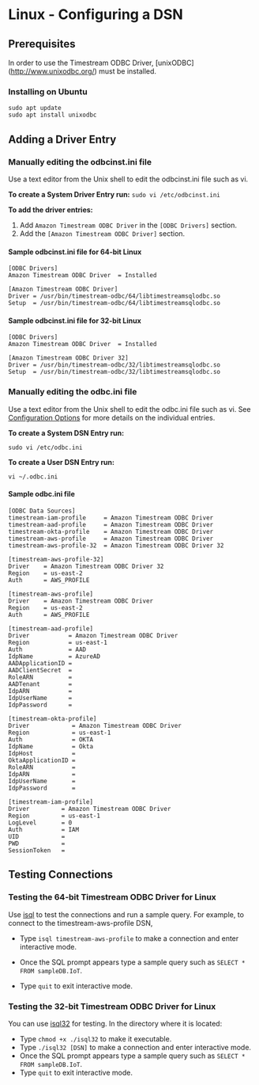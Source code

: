 # Linux - Configuring a DSN

## Prerequisites
In order to use the Timestream ODBC Driver, [unixODBC] (http://www.unixodbc.org/) must be installed.

### Installing on Ubuntu

```
sudo apt update
sudo apt install unixodbc
```

## Adding a Driver Entry

### Manually editing the odbcinst.ini file ###
Use a text editor from the Unix shell to edit the odbcinst.ini file such as vi.

**To create a System Driver Entry run:**
`sudo vi /etc/odbcinst.ini`

**To add the driver entries:**
1. Add `Amazon Timestream ODBC Driver` in the `[ODBC Drivers]` section.
2. Add the `[Amazon Timestream ODBC Driver]` section.

#### Sample odbcinst.ini file for 64-bit Linux
```
[ODBC Drivers]
Amazon Timestream ODBC Driver  = Installed

[Amazon Timestream ODBC Driver]
Driver = /usr/bin/timestream-odbc/64/libtimestreamsqlodbc.so
Setup  = /usr/bin/timestream-odbc/64/libtimestreamsqlodbc.so
```

#### Sample odbcinst.ini file for 32-bit Linux
```
[ODBC Drivers]
Amazon Timestream ODBC Driver  = Installed

[Amazon Timestream ODBC Driver 32]
Driver = /usr/bin/timestream-odbc/32/libtimestreamsqlodbc.so
Setup  = /usr/bin/timestream-odbc/32/libtimestreamsqlodbc.so
```

### Manually editing the odbc.ini file ###
Use a text editor from the Unix shell to edit the odbc.ini file such as vi. See [Configuration Options](./configuration_options.md) for more details on the individual entries.

**To create a System DSN Entry run:**

`sudo vi /etc/odbc.ini`

**To create a User DSN Entry run:**

`vi ~/.odbc.ini`

#### <a name="odbc_data_source"></a>Sample odbc.ini file
```
[ODBC Data Sources]
timestream-iam-profile     = Amazon Timestream ODBC Driver
timestream-aad-profile     = Amazon Timestream ODBC Driver
timestream-okta-profile    = Amazon Timestream ODBC Driver
timestream-aws-profile     = Amazon Timestream ODBC Driver
timestream-aws-profile-32  = Amazon Timestream ODBC Driver 32

[timestream-aws-profile-32]
Driver    = Amazon Timestream ODBC Driver 32
Region    = us-east-2
Auth      = AWS_PROFILE

[timestream-aws-profile]
Driver    = Amazon Timestream ODBC Driver
Region    = us-east-2
Auth      = AWS_PROFILE

[timestream-aad-profile]
Driver           = Amazon Timestream ODBC Driver
Region           = us-east-1
Auth             = AAD
IdpName          = AzureAD
AADApplicationID = 
AADClientSecret  = 
RoleARN          = 
AADTenant        = 
IdpARN           = 
IdpUserName      = 
IdpPassword      = 

[timestream-okta-profile]
Driver            = Amazon Timestream ODBC Driver
Region            = us-east-1
Auth              = OKTA
IdpName           = Okta
IdpHost           = 
OktaApplicationID = 
RoleARN           = 
IdpARN            = 
IdpUserName       = 
IdpPassword       = 

[timestream-iam-profile]
Driver         = Amazon Timestream ODBC Driver
Region         = us-east-1
LogLevel       = 0
Auth           = IAM
UID            = 
PWD            = 
SessionToken   = 
```

## Testing Connections

### Testing the 64-bit Timestream ODBC Driver for Linux
Use [isql](https://www.systutorials.com/docs/linux/man/1-isql/#:~:text=isql%20is%20a%20command%20line,with%20built%2Din%20Unicode%20support) to test the connections and run a sample query. For example, to connect to the timestream-aws-profile DSN, 
* Type `isql timestream-aws-profile` to make a connection and enter interactive mode.

* Once the SQL prompt appears type a sample query such as `SELECT * FROM sampleDB.IoT`. 
* Type `quit` to exit interactive mode.

### Testing the 32-bit Timestream ODBC Driver for Linux
You can use [isql32](.\tools) for testing. In the directory where it is located:
* Type `chmod +x ./isql32` to make it executable.
* Type `./isql32 [DSN]` to make a connection and enter interactive mode.
* Once the SQL prompt appears type a sample query such as `SELECT * FROM sampleDB.IoT`.
* Type `quit` to exit interactive mode.
